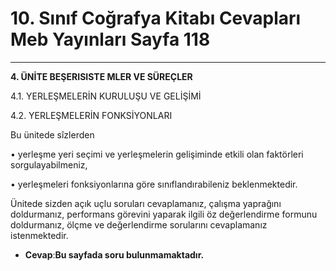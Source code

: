 # 10. Sınıf Coğrafya Kitabı Cevapları Meb Yayınları Sayfa 118

---

**4. ÜNİTE BEŞERISISTE MLER VE SÜREÇLER**

4.1. YERLEŞMELERİN KURULUŞU VE GELİŞİMİ

 4.2. YERLEŞMELERİN FONKSİYONLARI

Bu ünitede sîzlerden

 • yerleşme yeri seçimi ve yerleşmelerin gelişiminde etkili olan faktörleri sorgulayabilmeniz,

 • yerleşmeleri fonksiyonlarına göre sınıflandırabileniz beklenmektedir.

Ünitede sizden açık uçlu soruları cevaplamanız, çalışma yaprağını doldurmanız, performans görevini yaparak ilgili öz değerlendirme formunu doldurmanız, ölçme ve değerlendirme sorularını cevaplamanız istenmektedir.

-   **Cevap**:**Bu sayfada soru bulunmamaktadır.**